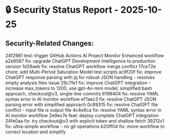 # 🔒 Security Status Report - 2025-10-25
## Security-Related Changes:
24f2981 test: trigger GitHub Actions AI Project Monitor Enhanced workflow
a2e9587 fix: upgrade ChatGPT Development Intelligence to production version
1d28aeb fix: resolve ChatGPT workflow merge conflict
17ce72e chore: add Multi-Period Saturation Model test scripts
ac9f20f fix: improve ChatGPT response parsing with jq for robust JSON handling - resolves empty analysis files issue
29c7fe1 fix: improve ChatGPT integration - increase max_tokens to 1200, use gpt-4o-mini model, simplified bash approach, checkout@v3, single-line commits
6198404 fix: resolve YAML syntax error in AI monitor workflow
ef7aec3 fix: resolve ChatGPT JSON parsing error with simplified approach
0c89315 fix: resolve ChatGPT file conflict - input file is output file
4c4e6ca fix: resolve YAML syntax error in AI monitor workflow
2e9ec7e feat: deploy complete ChatGPT integration
24fe0aa fix: try checkout@v3 with explicit token and shallow fetch
39212c1 fix: ultra-simple workflow - no git operations
b20ff04 fix: move workflow to correct location and simplify


